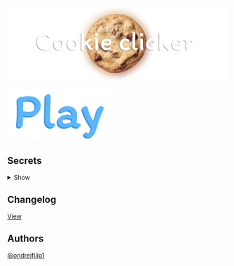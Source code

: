 <p align="center"><img src="https://github.com/ondrejfilip1/clicker/blob/main/res/img/banner.png" alt="banner"></p>

<span style="font-size: 20px;">[<img src="https://github.com/ondrejfilip1/clicker/blob/main/res/img/play.png">](https://ondrejfilip1.github.io/clicker/)</span>

## Secrets

<details>
  <summary>Show</summary>
  <p><br>
    <strong>ieatedit</strong> - Adds 1 000 cookies<br>
    <strong>nikocado</strong> - Adds 1 000 000 cookies<br>
    <strong>rainbow</strong> - Cookie will become rainbow<br>
    <strong>themehack</strong> - Unlocks all themes
  </p>
</details>

## Changelog

[View](https://github.com/ondrejfilip1/clicker/blob/master/changelog.txt)

## Authors

[@ondrejfilip1](https://www.github.com/ondrejfilip1)
